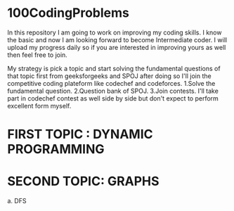 # 100CodingProblems
In this repository I am going to work on improving my coding skills. I know the basic and now I am looking forward to become Intermediate coder. I will upload my progress daily so if you are interested in improving yours as well then feel free to join.

My strategy is pick a topic and start solving the fundamental questions of that topic first from geeksforgeeks and SPOJ after doing so I'll join the competitive coding plateform like codechef and codeforces.
1.Solve the fundamental question.
2.Question bank of SPOJ.
3.Join contests.
I'll take part in codechef contest as well side by side but don't expect to perform excellent form myself.

# FIRST TOPIC : DYNAMIC PROGRAMMING


# SECOND TOPIC: GRAPHS
a. DFS
